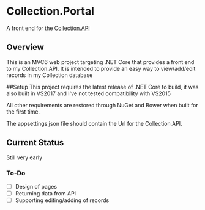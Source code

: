 # Collection.Portal
A front end for the [Collection.API](https://github.com/DanHulse/Collection.API/)

## Overview
This is an MVC6 web project targeting .NET Core that provides a front end to my Collection.API. It is intended to provide an easy way to view/add/edit records in my Collection database

##Setup
This project requires the latest release of .NET Core to build, it was also built in VS2017 and I've not tested compatibility with VS2015

All other requirements are restored through NuGet and Bower when built for the first time.

The appsettings.json file should contain the Url for the Collection.API.

## Current Status
Still very early

### To-Do
- [ ] Design of pages
- [ ] Returning data from API
- [ ] Supporting editing/adding of records
